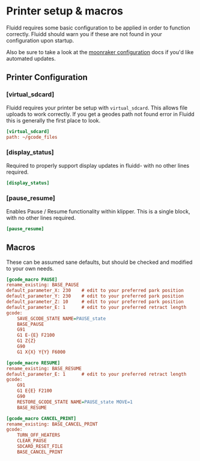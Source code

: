 # Printer setup & macros

Fluidd requires some basic configuration to be applied in order to function correctly.
Fluidd should warn you if these are not found in your configuration upon startup.

Also be sure to take a look at the [moonraker configuration](configuration/moonraker.md) docs if you'd like automated updates.

## Printer Configuration

### [virtual_sdcard]

Fluidd requires your printer be setup with `virtual_sdcard`. This allows file uploads to work correctly. If you get a geodes path not found error in Fluidd this is generally the first place to look.

```ini
[virtual_sdcard]
path: ~/gcode_files
```

### [display_status]

Required to properly support display updates in fluidd- with no other lines required.

```ini
[display_status]
```

### [pause_resume]

Enables Pause / Resume functionality within klipper. This is a single block, with no other lines required.

```ini
[pause_resume]
```

## Macros

These can be assumed sane defaults, but should be checked and modified to your own needs.

```ini
[gcode_macro PAUSE]
rename_existing: BASE_PAUSE
default_parameter_X: 230    # edit to your preferred park position
default_parameter_Y: 230    # edit to your preferred park position
default_parameter_Z: 10     # edit to your preferred park position
default_parameter_E: 1      # edit to your preferred retract length
gcode:
    SAVE_GCODE_STATE NAME=PAUSE_state
    BASE_PAUSE
    G91
    G1 E-{E} F2100
    G1 Z{Z}
    G90
    G1 X{X} Y{Y} F6000
```

```ini
[gcode_macro RESUME]
rename_existing: BASE_RESUME
default_parameter_E: 1      # edit to your preferred retract length
gcode:
    G91
    G1 E{E} F2100
    G90
    RESTORE_GCODE_STATE NAME=PAUSE_state MOVE=1
    BASE_RESUME
```

```ini
[gcode_macro CANCEL_PRINT]
rename_existing: BASE_CANCEL_PRINT
gcode:
    TURN_OFF_HEATERS
    CLEAR_PAUSE
    SDCARD_RESET_FILE
    BASE_CANCEL_PRINT
```

